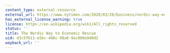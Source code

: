 ```yaml
---
content_type: external-resource
external_url: https://www.nytimes.com/2020/03/28/business/nordic-way-economic-rescue-virus.html
has_external_license_warning: true
license: https://en.wikipedia.org/wiki/All_rights_reserved
status: ''
title: The Nordic Way to Economic Rescue
uid: d3c5f611-e5bc-488c-98a6-9ac880a940d2
wayback_url: ''
---
```

